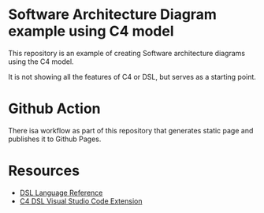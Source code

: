 # Software Architecture Diagram example using C4 model

This repository is an example of creating Software architecture diagrams using the C4 model.

It is not showing all the features of C4 or DSL, but serves as a starting point.

# Github Action

There isa workflow as part of this repository that generates static page and publishes it to Github Pages.

# Resources

- [DSL Language Reference](https://docs.structurizr.com/dsl/language)
- [C4 DSL Visual Studio Code Extension](https://marketplace.visualstudio.com/items?itemName=systemticks.c4-dsl-extension)